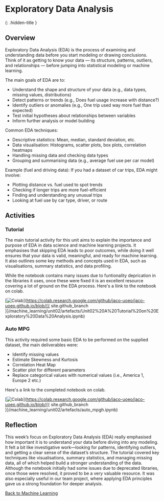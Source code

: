 # Exploratory Data Analysis
{: .hidden-title }

## Overview

Exploratory Data Analysis (EDA) is the process of examining and understanding data before you start modeling or drawing conclusions. Think of it as getting to know your data — its structure, patterns, outliers, and relationships — before jumping into statistical modeling or machine learning.

The main goals of EDA are to:
- Understand the shape and structure of your data (e.g., data types, missing values, distributions)
- Detect patterns or trends (e.g., Does fuel usage increase with distance?)
- Identify outliers or anomalies (e.g., One trip used way more fuel than expected)
- Test initial hypotheses about relationships between variables
- Inform further analysis or model building

Common EDA techniques:
- Descriptive statistics: Mean, median, standard deviation, etc.
- Data visualisation: Histograms, scatter plots, box plots, correlation heatmaps
- Handling missing data and checking data types
- Grouping and summarising data (e.g., average fuel use per car model)

Example (fuel and driving data):
If you had a dataset of car trips, EDA might involve:
- Plotting distance vs. fuel used to spot trends
- Checking if longer trips are more fuel-efficient
- Finding and understanding any unusual trips
- Looking at fuel use by car type, driver, or route

## Activities

### Tutorial
The main tutorial activity for this unit aims to explain the importance and purpose of EDA in data science and machine learning projects. It emphasises that skipping EDA leads to poor outcomes, while doing it well ensures that your data is valid, meaningful, and ready for machine learning. It also outlines some key methods and concepts used in EDA, such as visualisations, summary statistics, and data profiling.

While the notebook contains many issues due to funtionality deprication in the libraries it uses, once these were fixed it is an excellent resource covering a lot of ground on the EDA process. Here's a liink to the notebook on colab.

[![Colab](https://colab.research.google.com/assets/colab-badge.svg)](https://colab.research.google.com/github/jaco-uoeo/jaco-uoeo.github.io/blob/{{ site.github_branch }}/machine_learning/unit02/artefacts/Unit02%20A%20Tutorial%20on%20Exploratory%20Data%20Analysis.ipynb)


### Auto MPG

This activity required some basic EDA to be performed on the supplied dataset, the main deliverables were:

- Identify missing values
- Estimate Skewness and Kurtosis
- Correlation Heat Map
- Scatter plot for different parameters
- Replace categorical values with numerical values (i.e., America 1, Europe 2 etc.)

Here's a link to the completed notebook on colab.

[![Colab](https://colab.research.google.com/assets/colab-badge.svg)](https://colab.research.google.com/github/jaco-uoeo/jaco-uoeo.github.io/blob/{{ site.github_branch }}/machine_learning/unit02/artefacts/auto_mpgh.ipynb)

## Reflection

This week’s focus on Exploratory Data Analysis (EDA) really emphasised how important it is to understand your data before diving into any modeling. It felt a bit like investigative work—looking for patterns, identifying outliers, and getting a clear sense of the dataset’s structure. The tutorial covered key techniques like visualisations, summary statistics, and managing missing data, all of which helped build a stronger understanding of the data. Although the notebook initially had some issues due to deprecated libraries, once those were resolved, it proved to be a very valuable resource. It was also especially useful in our team project, where applying EDA principles gave us a strong foundation for deeper analysis.


[Back to Machine Learning](/machine_learning/)